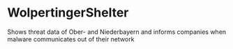 # WolpertingerShelter
Shows threat data of Ober- and Niederbayern and informs companies when malware communicates out of their network
